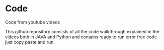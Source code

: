 # Code
Code from youtube videos

This github repository consists of all the code walkthrough explained in the videos both in JAVA and Python and contains ready to run error free code just copy paste and run.
